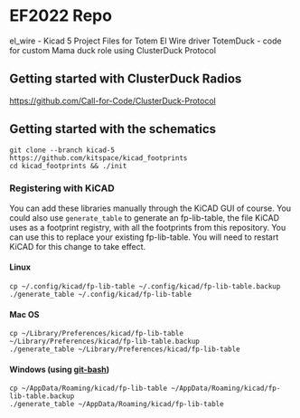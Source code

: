 # EF2022 Repo 

el_wire - Kicad 5 Project Files for Totem El Wire driver
TotemDuck - code for custom Mama duck role using ClusterDuck Protocol

## Getting started with ClusterDuck Radios

https://github.com/Call-for-Code/ClusterDuck-Protocol

## Getting started with the schematics
    git clone --branch kicad-5 https://github.com/kitspace/kicad_footprints
    cd kicad_footprints && ./init

### Registering with KiCAD

You can add these libraries manually through the KiCAD GUI of course.
You could also use `generate_table` to generate an fp-lib-table, the file KiCAD uses as a footprint registry, with all the footprints from this repository.
You can use this to replace your existing fp-lib-table.
You will need to restart KiCAD for this change to take effect.

#### Linux

    cp ~/.config/kicad/fp-lib-table ~/.config/kicad/fp-lib-table.backup
    ./generate_table ~/.config/kicad/fp-lib-table

#### Mac OS

    cp ~/Library/Preferences/kicad/fp-lib-table ~/Library/Preferences/kicad/fp-lib-table.backup
    ./generate_table ~/Library/Preferences/kicad/fp-lib-table

#### Windows (using [git-bash](https://git-scm.com/download))

    cp ~/AppData/Roaming/kicad/fp-lib-table ~/AppData/Roaming/kicad/fp-lib-table.backup
    ./generate_table ~/AppData/Roaming/kicad/fp-lib-table
